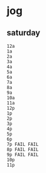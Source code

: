 # jog

## saturday

~~~
12a
1a
2a
3a
4a
5a
6a
7a
8a
9a
10a
11a
12p
1p
2p
3p
4p
5p
6p
7p FAIL FAIL
8p FAIL FAIL
9p FAIL FAIL
10p
11p
~~~
